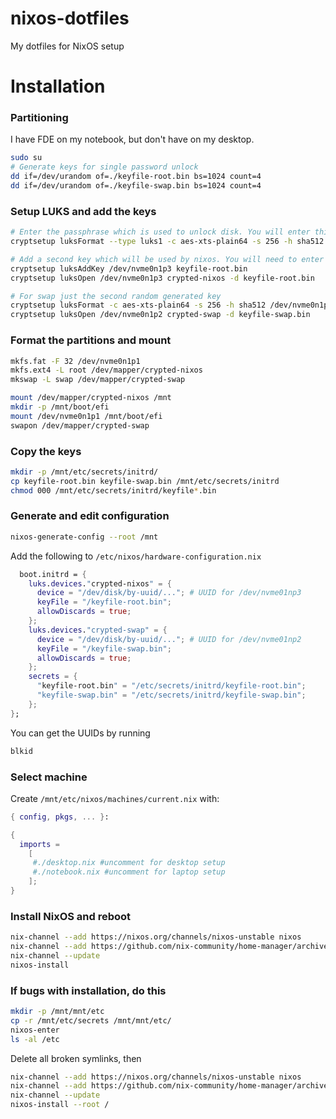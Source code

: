 # nixos-dotfiles
My dotfiles for NixOS setup

# Installation

### Partitioning
I have FDE on my notebook, but don't have on my desktop.
```sh
sudo su
# Generate keys for single password unlock
dd if=/dev/urandom of=./keyfile-root.bin bs=1024 count=4
dd if=/dev/urandom of=./keyfile-swap.bin bs=1024 count=4
```
### Setup LUKS and add the keys

```sh
# Enter the passphrase which is used to unlock disk. You will enter this in grub on every boot
cryptsetup luksFormat --type luks1 -c aes-xts-plain64 -s 256 -h sha512 /dev/nvme0n1p3

# Add a second key which will be used by nixos. You will need to enter the pasphrase from previous step
cryptsetup luksAddKey /dev/nvme0n1p3 keyfile-root.bin
cryptsetup luksOpen /dev/nvme0n1p3 crypted-nixos -d keyfile-root.bin

# For swap just the second random generated key
cryptsetup luksFormat -c aes-xts-plain64 -s 256 -h sha512 /dev/nvme0n1p2 -d keyfile-swap.bin
cryptsetup luksOpen /dev/nvme0n1p2 crypted-swap -d keyfile-swap.bin
```

### Format the partitions and mount
```sh
mkfs.fat -F 32 /dev/nvme0n1p1
mkfs.ext4 -L root /dev/mapper/crypted-nixos
mkswap -L swap /dev/mapper/crypted-swap
```

```sh
mount /dev/mapper/crypted-nixos /mnt
mkdir -p /mnt/boot/efi
mount /dev/nvme0n1p1 /mnt/boot/efi
swapon /dev/mapper/crypted-swap
```

### Copy the keys
```sh
mkdir -p /mnt/etc/secrets/initrd/
cp keyfile-root.bin keyfile-swap.bin /mnt/etc/secrets/initrd
chmod 000 /mnt/etc/secrets/initrd/keyfile*.bin
```

### Generate and edit configuration
```sh
nixos-generate-config --root /mnt
```
Add the following to `/etc/nixos/hardware-configuration.nix`

```nix
  boot.initrd = {
    luks.devices."crypted-nixos" = {
      device = "/dev/disk/by-uuid/..."; # UUID for /dev/nvme01np3 
      keyFile = "/keyfile-root.bin";
      allowDiscards = true;
    };
    luks.devices."crypted-swap" = {
      device = "/dev/disk/by-uuid/..."; # UUID for /dev/nvme01np2 
      keyFile = "/keyfile-swap.bin";
      allowDiscards = true;
    };
    secrets = {
      "keyfile-root.bin" = "/etc/secrets/initrd/keyfile-root.bin";
      "keyfile-swap.bin" = "/etc/secrets/initrd/keyfile-swap.bin";
    };
};
```

You can get the UUIDs by running
```sh
blkid
```
### Select machine
Create ```/mnt/etc/nixos/machines/current.nix``` with:
```nix
{ config, pkgs, ... }:

{
  imports =
    [ 
	 #./desktop.nix #uncomment for desktop setup
	 #./notebook.nix #uncomment for laptop setup
    ];
}
```
### Install NixOS and reboot
```sh
nix-channel --add https://nixos.org/channels/nixos-unstable nixos
nix-channel --add https://github.com/nix-community/home-manager/archive/master.tar.gz home-manager
nix-channel --update
nixos-install
```
### If bugs with installation, do this
```sh
mkdir -p /mnt/mnt/etc
cp -r /mnt/etc/secrets /mnt/mnt/etc/
nixos-enter
ls -al /etc
```
Delete all broken symlinks, then
```sh
nix-channel --add https://nixos.org/channels/nixos-unstable nixos
nix-channel --add https://github.com/nix-community/home-manager/archive/master.tar.gz home-manager
nix-channel --update
nixos-install --root /
```
